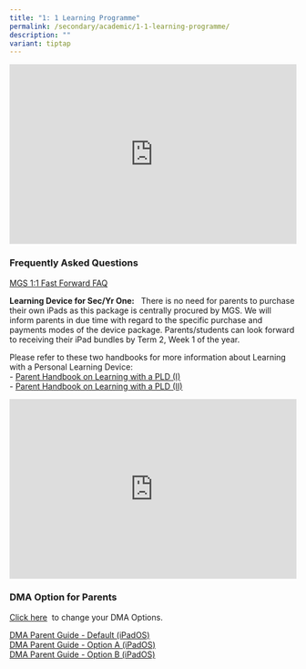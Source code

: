 ```yaml
---
title: "1: 1 Learning Programme"
permalink: /secondary/academic/1-1-learning-programme/
description: ""
variant: tiptap
---
```

<div class="iframe-wrapper">
<iframe height="315" width="100%" allowfullscreen="true" frameborder="0" src="https://docs.google.com/presentation/d/e/2PACX-1vTUuu_5bIfsDeG0vPlOIL_cKPTuA2-ob1Y80G3ozXKRhDmixew1Mwt8ks4hNZwBvWSBd1VFRkTZSvJs/embed?start=false&amp;loop=false&amp;delayms=3000"></iframe>
</div>
<h3>Frequently Asked Questions</h3>
<p><a href="https://docs.google.com/document/d/e/2PACX-1vTVLcIObKjvQ-BDsGHbKRjBlSCS-JpG3FDpOG1vGHfC1LAJklfSTgKmSdXOCxeA4djzrriQl4e3VKqy/pub" rel="noopener noreferrer nofollow" target="_blank">MGS 1:1 Fast Forward FAQ</a>&nbsp;&nbsp;&nbsp;</p>
<p><strong>Learning Device for Sec/Yr One:</strong>&nbsp;&nbsp;&nbsp;There
is no need for parents to purchase their own iPads as this package is centrally
procured by MGS. We will inform parents in due time with regard to the
specific purchase and payments modes of the device package. Parents/students
can look forward to receiving their iPad bundles by Term 2, Week 1 of the
year.&nbsp;</p>
<p>Please refer to these two handbooks for more information about Learning
with a Personal Learning Device:
<br>-&nbsp;<a href="https://drive.google.com/file/d/1xsqK7iSMpd5H6LTQFhsB3-MNH1OyGE89/view?usp=sharing" rel="noopener noreferrer nofollow" target="_blank">Parent Handbook on Learning with a PLD (I)</a> 
<br>-&nbsp;<a href="https://drive.google.com/file/d/1uKcpRzKpsTeN1Ro70kqJiUzpz_XqS96v/view?usp=sharing" rel="noopener noreferrer nofollow" target="_blank">Parent Handbook on Learning with a PLD (II)</a>
</p>
<div class="iframe-wrapper">
<iframe height="315" width="100%" allowfullscreen="true" frameborder="0" src="https://docs.google.com/presentation/d/e/2PACX-1vQp-W4mmXtsbpooIwtrOXogEgVdgiKA7HiPuBGga1erL0PEHc1rCh-5Nr5-gjPRaNCgd619U0NmHbgB/embed?start=false&amp;loop=false&amp;delayms=3000"></iframe>
</div>
<h3>DMA Option for Parents</h3>
<p><a href="https://form.gov.sg/6153d0af93cf0600135149c2" rel="noopener noreferrer nofollow" target="_blank">Click here</a>&nbsp;&nbsp;to
change your DMA Options.</p>
<p><a href="https://drive.google.com/file/d/11zI-tlYpxe8DdIS3f_JGYy-4Y7p6V88a/view?usp=sharing" rel="noopener noreferrer nofollow" target="_blank">DMA Parent Guide - Default (iPadOS)</a> 
<br><a href="https://drive.google.com/file/d/1WY8zv7IvB9JBwVYDw-pTaFJkhxQSd8gt/view?usp=drive_link" rel="noopener noreferrer nofollow" target="_blank">DMA Parent Guide - Option A (iPadOS)</a>
<br><a href="https://drive.google.com/file/d/1K1-uRoj4oZjVEnh4LWHuZ1WNB8zNQQR-/view?usp=sharing" rel="noopener noreferrer nofollow" target="_blank">DMA Parent Guide - Option B (iPadOS)</a>
</p>